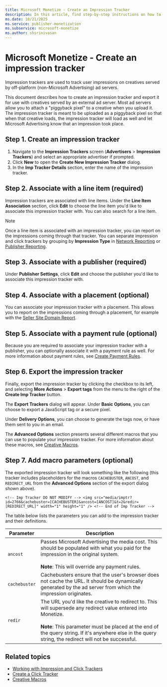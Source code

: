 ```yaml
---
title: Microsoft Monetize - Create an Impression Tracker
description: In this article, find step-by-step instructions on how to create and set up impression trackers.
ms.date: 10/21/2025
ms.service: publisher-monetization
ms.subservice: microsoft-monetize
ms.author: shsrinivasan
---
```


# Microsoft Monetize - Create an impression tracker

Impression trackers are used to track user impressions on creatives served by off-platform (non-Microsoft Advertising) ad servers.

This document describes how to create an impression tracker and export it for use with creatives served by an external ad server. Most ad servers allow you to attach a "piggyback pixel" to a creative when you upload it. The impression tracker is meant to be uploaded as a piggyback pixel so that when that creative loads, the impression tracker will load as well and let Microsoft Advertising know that an impression took place.

## Step 1. Create an impression tracker

1. Navigate to the **Impression Trackers** screen (**Advertisers** > **Impression Trackers**) and select an appropriate advertiser if prompted.
1. Click **New** to open the **Create New Impression Tracker** dialog.
1. In the **Imp Tracker Details** section, enter the name of the impression tracker. 

## Step 2. Associate with a line item (required)

Impression trackers are associated with line items. Under the **Line Item Association** section, click **Edit** to choose the line item you'd like to associate this impression tracker with. You can also search for a line item.

> [!NOTE]
> Once a line item is associated with an impression tracker, you can report on the impressions coming through that tracker. You can separate impression and click trackers by grouping by **Impression Type** in [Network Reporting](network-reporting.md) or [Publisher Reporting](publisher-reporting.md).

## Step 3. Associate with a publisher (required)

Under **Publisher Settings**, click **Edit** and choose the publisher you'd like to associate this impression tracker with.

## Step 4. Associate with a placement (optional)

You can associate your impression tracker with a placement. This allows you to report on the impressions coming through a placement, for example with the [Seller Site Domain Report](seller-site-domain-report.md).

## Step 5. Associate with a payment rule (optional)

Because you are required to associate your impression tracker with a publisher, you can optionally associate it with a payment rule as well. For more information about payment rules, see [Create Payment Rules](create-payment-rules.md).

## Step 6. Export the impression tracker

Finally, export the impression tracker by clicking the checkbox to its left, and selecting **More Actions** > **Export tags** from the menu to the right of the **Create Imp Tracker** button.

The **Export Trackers** dialog will appear. Under **Basic Options**, you can choose to export a JavaScript tag or a secure pixel.

Under **Delivery Options**, you can choose to generate the tags now, or have them sent to you in an email.

The **Advanced Options** section presents several different macros that you can use to populate your impression tracker. For more information about these macros, see [Creative Macros](creative-macros.md).

## Step 7. Add macro parameters (optional)

The exported impression tracker will look something like the following (this tracker includes placeholders for the macros `CACHEBUSTER`, `ANCOST`, and `REDIRECT_URL` from the **Advanced Options** section of the export dialog shown above).

``` 
<!-- Imp Tracker DO NOT MODIFY --> <img src="media/imptr?id=2766&cachebuster=[CACHEBUSTER]&ancost=[ANCOST]&t=2&redir=[REDIRECT_URL]" width="1" height="1" /> <!-- End of Imp Tracker --> 
```

The table below lists the parameters you can add to the impression tracker and their definitions.

| Parameter | Description |
|---|---|
| `ancost` | Passes Microsoft Advertising the media cost. This should be populated with what you paid for the impression in the original system. <br><br> **Note**: This will override any payment rules. |
| `cachebuster` | Cachebusters ensure that the user's browser does not cache the URL. It should be dynamically generated by the ad server from which the impression originates. |
| `redir` | The URL you'd like the creative to redirect to. This will supersede any redirect value entered into Monetize. <br><br> **Note**: This parameter must be placed at the end of the query string. If it's anywhere else in the query string, the redirect will not be successful. |

## Related topics

- [Working with Impression and Click Trackers](working-with-impression-and-click-trackers.md)
- [Create a Click Tracker](create-a-click-tracker.md)
- [Creative Macros](creative-macros.md)
